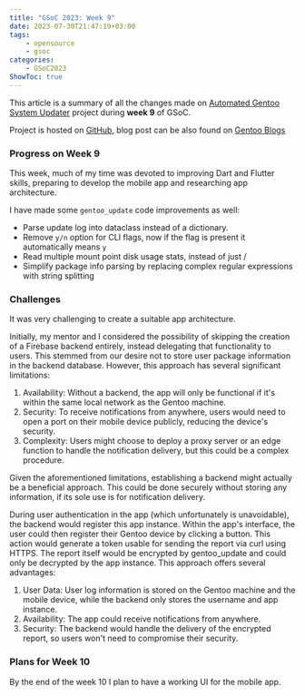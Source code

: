 ```yaml
---
title: "GSoC 2023: Week 9"
date: 2023-07-30T21:47:19+03:00
tags:
    - opensource
    - gsoc
categories:
    - GSoC2023
ShowToc: true
---
```


This article is a summary of all the changes made on 
[Automated Gentoo System Updater](https://wiki.gentoo.org/wiki/Google_Summer_of_Code/2023/Ideas/Automated_Gentoo_system_updater) 
project during **week 9** of GSoC.  

Project is hosted on [GitHub](https://github.com/Lab-Brat/gentoo_update), 
blog post can be also found on 
[Gentoo Blogs]()


### Progress on Week 9
This week, much of my time was devoted to improving Dart and Flutter skills, 
preparing to develop the mobile app and researching app architecture.  

I have made some `gentoo_update` code improvements as well:
* Parse update log into dataclass instead of a dictionary.
* Remove `y/n` option for CLI flags, now if the flag is present it automatically means `y`
* Read multiple mount point disk usage stats, instead of just /
* Simplify package info parsing by replacing complex regular expressions with string splitting


### Challenges
It was very challenging to create a suitable app architecture.  

Initially, my mentor and I considered the possibility of skipping the creation 
of a Firebase backend entirely, instead delegating that functionality to users. 
This stemmed from our desire not to store user package information in the backend database. However, this approach has several significant limitations:
1. Availability: Without a backend, the app will only be functional if it's within the same local network as the Gentoo machine.
2. Security: To receive notifications from anywhere, users would need to open a port on their mobile device publicly, reducing the device's security.
3. Complexity: Users might choose to deploy a proxy server or an edge function to handle the notification delivery, but this could be a complex procedure.  

Given the aforementioned limitations, establishing a backend might actually be a beneficial approach. This could be done securely without storing any information, if its sole use is for notification delivery.  

During user authentication in the app (which unfortunately is unavoidable), the backend would register this app instance. Within the app's interface, the user could then register their Gentoo device by clicking a button. This action would generate a token usable for sending the report via curl using HTTPS. The report itself would be encrypted by gentoo_update and could only be decrypted by the app instance. This approach offers several advantages:  
1. User Data: User log information is stored on the Gentoo machine and the mobile device, while the backend only stores the username and app instance.
2. Availability: The app could receive notifications from anywhere.
3. Security: The backend would handle the delivery of the encrypted report, so users won't need to compromise their security.  


### Plans for Week 10
By the end of the week 10 I plan to have a working UI for the mobile app.  

